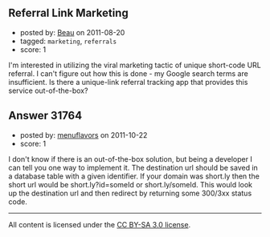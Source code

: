 ## Referral Link Marketing

- posted by: [Beau](https://stackexchange.com/users/-1/12868-beau) on 2011-08-20
- tagged: `marketing`, `referrals`
- score: 1

I'm interested in utilizing the viral marketing tactic of unique short-code URL referral. I can't figure out how this is done - my Google search terms are insufficient. Is there a unique-link referral tracking app that provides this service out-of-the-box?


## Answer 31764

- posted by: [menuflavors](https://stackexchange.com/users/-1/13964-menuflavors) on 2011-10-22
- score: 1

I don't know if there is an out-of-the-box solution, but being a developer I can tell you one way to implement it.  The destination url should be saved in a database table with a given identifier.  If your domain was short.ly then the short url would be short.ly?id=someId or short.ly/someId.  This would look up the destination url and then redirect by returning some 300/3xx status code.



---

All content is licensed under the [CC BY-SA 3.0 license](https://creativecommons.org/licenses/by-sa/3.0/).
